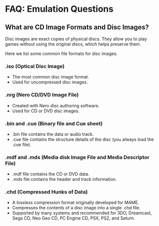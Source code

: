 # FAQ: Emulation Questions

## What are CD Image Formats and Disc Images?

Disc images are exact copies of physical discs. They allow you to play games without using the original discs, which helps preserve them. 

Here we list some common file formats for disc images. 

### .iso (Optical Disc Image)

- The most common disc image format.
- Used for uncompressed disc images.

### .nrg (Nero CD/DVD Image File)

- Created with Nero disc authoring software.
- Used for CD or DVD disc images.

### .bin and .cue (Binary file and Cue sheet)

- .bin file contains the data or audio track.
- .cue file contains the structure details of the disc (you always load the .cue file).

### .mdf and .mds (Media disk Image File and Media Descriptor File)

- .mdf file contains the CD or DVD data.
- .mds file contains the header and track information.

### .chd (Compressed Hunks of Data)

- A lossless compression format originally developed for MAME.
- Compresses the contents of a disc image into a single .chd file.
- Supported by many systems and recommended for 3DO, Dreamcast, Sega CD, Neo Geo CD, PC Engine CD, PSX, PS2, and Saturn.

